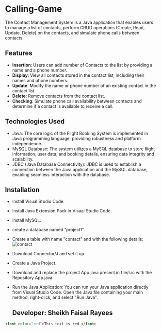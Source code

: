 # Calling-Game

The Contact Management System is a Java application that enables users to manage a list of contacts, perform CRUD operations (Create, Read, Update, Delete) on the contacts, and simulate phone calls between contacts.

## Features

- **Insertion**: Users can add number of Contacts to the list by providing a name and a phone number.
- **Display**: View all contacts stored in the contact list, including their names and phone numbers.
- **Update**: Modify the name or phone number of an existing contact in the contact list.
- **Delete**: Remove contacts from the contact list.
- **Checking**: Simulate phone call availability between contacts and determine if a contact is available to receive a call.

## Technologies Used

- Java: The core logic of the Flight Booking System is implemented in Java programming language, providing robustness and platform independence.
- MySQL Database: The system utilizes a MySQL database to store flight information, user data, and booking details, ensuring data integrity and scalability.
- JDBC (Java Database Connectivity): JDBC is used to establish a connection between the Java application and the MySQL database, enabling seamless interaction with the database.

## Installation

- Install Visual Studio Code.
- Install Java Extension Pack in Visual Studio Code.
- Install MySQL.
- create a database named "project1".
- Create a table with name "contact" and with the following details:
  <br>
  ![contact](https://github.com/sf-rayees/Calling-Game/assets/161186699/8271e6dd-ab12-44e6-b014-32e622056f6a)
- Download Connector/J and set it up.
- Create a Java Project.
- Download and replace the project App.java present in file/src with the Repository App.java.
- Run the Java Application: You can run your Java application directly from Visual Studio Code. Open the Java file containing your main method, right-click, and select "Run Java".

  ## Developer: Sheikh Faisal Rayees
  
```html
<font color="red">This text is red.</font>
